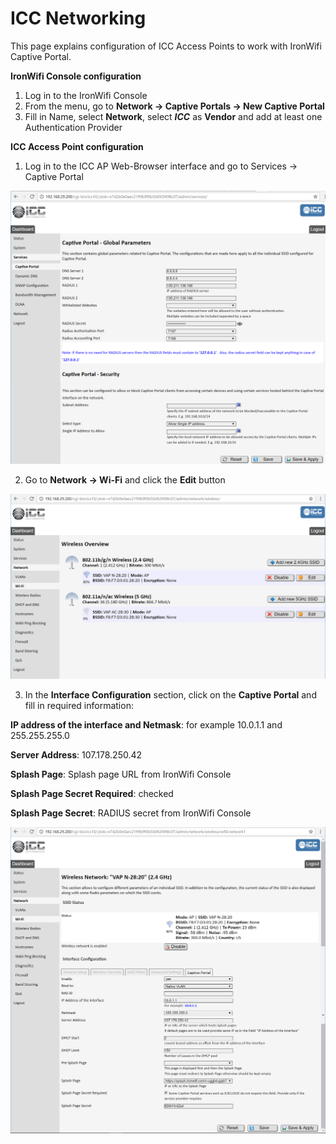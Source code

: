  # ICC Networking

This page explains configuration of ICC Access Points to work with IronWifi Captive Portal.

**IronWifi Console configuration**

1. Log in to the IronWifi Console
2. From the menu, go to **Network -> Captive Portals -> New Captive Portal**
3. Fill in Name, select **Network**, select **_ICC_** as **Vendor** and add at least one Authentication Provider

**ICC Access Point configuration**

1. Log in to the ICC AP Web-Browser interface and go to Services -> Captive Portal

![firstScreenshot](ICC_Networking/ICC.png)

2. Go to **Network -> Wi-Fi** and click the **Edit** button

![secondScreenshot](ICC_Networking/ICC2.png)

3. In the **Interface Configuration** section, click on the **Captive Portal** and fill in required information:

**IP address of the interface and Netmask**: for example 10.0.1.1 and 255.255.255.0

**Server Address**: 107.178.250.42

**Splash Page**: Splash page URL from IronWifi Console

**Splash Page Secret Required**: checked

**Splash Page Secret**: RADIUS secret from IronWifi Console

![thirdScreenshot](ICC_Networking/ICC3.png)
